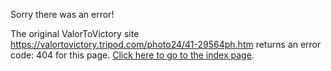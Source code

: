 

Sorry there was an error!

The original ValorToVictory site https://valortovictory.tripod.com/photo24/41-29564ph.htm returns an error code: 404 for this page. [Click here to go to the index page](../index.md).